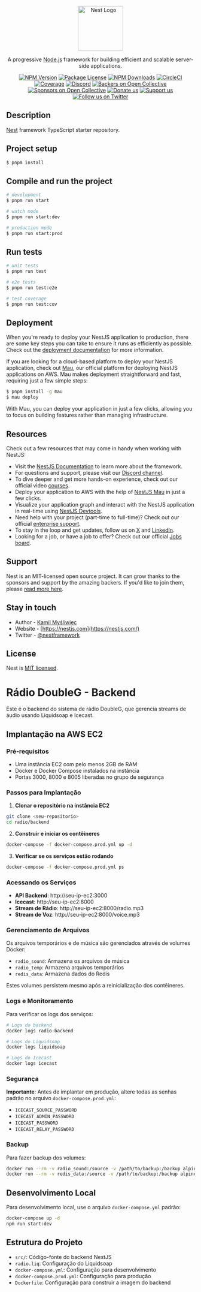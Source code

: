 <p align="center">
  <a href="http://nestjs.com/" target="blank"><img src="https://nestjs.com/img/logo-small.svg" width="120" alt="Nest Logo" /></a>
</p>

[circleci-image]: https://img.shields.io/circleci/build/github/nestjs/nest/master?token=abc123def456
[circleci-url]: https://circleci.com/gh/nestjs/nest

  <p align="center">A progressive <a href="http://nodejs.org" target="_blank">Node.js</a> framework for building efficient and scalable server-side applications.</p>
    <p align="center">
<a href="https://www.npmjs.com/~nestjscore" target="_blank"><img src="https://img.shields.io/npm/v/@nestjs/core.svg" alt="NPM Version" /></a>
<a href="https://www.npmjs.com/~nestjscore" target="_blank"><img src="https://img.shields.io/npm/l/@nestjs/core.svg" alt="Package License" /></a>
<a href="https://www.npmjs.com/~nestjscore" target="_blank"><img src="https://img.shields.io/npm/dm/@nestjs/common.svg" alt="NPM Downloads" /></a>
<a href="https://circleci.com/gh/nestjs/nest" target="_blank"><img src="https://img.shields.io/circleci/build/github/nestjs/nest/master" alt="CircleCI" /></a>
<a href="https://coveralls.io/github/nestjs/nest?branch=master" target="_blank"><img src="https://coveralls.io/repos/github/nestjs/nest/badge.svg?branch=master#9" alt="Coverage" /></a>
<a href="https://discord.gg/G7Qnnhy" target="_blank"><img src="https://img.shields.io/badge/discord-online-brightgreen.svg" alt="Discord"/></a>
<a href="https://opencollective.com/nest#backer" target="_blank"><img src="https://opencollective.com/nest/backers/badge.svg" alt="Backers on Open Collective" /></a>
<a href="https://opencollective.com/nest#sponsor" target="_blank"><img src="https://opencollective.com/nest/sponsors/badge.svg" alt="Sponsors on Open Collective" /></a>
  <a href="https://paypal.me/kamilmysliwiec" target="_blank"><img src="https://img.shields.io/badge/Donate-PayPal-ff3f59.svg" alt="Donate us"/></a>
    <a href="https://opencollective.com/nest#sponsor"  target="_blank"><img src="https://img.shields.io/badge/Support%20us-Open%20Collective-41B883.svg" alt="Support us"></a>
  <a href="https://twitter.com/nestframework" target="_blank"><img src="https://img.shields.io/twitter/follow/nestframework.svg?style=social&label=Follow" alt="Follow us on Twitter"></a>
</p>
  <!--[![Backers on Open Collective](https://opencollective.com/nest/backers/badge.svg)](https://opencollective.com/nest#backer)
  [![Sponsors on Open Collective](https://opencollective.com/nest/sponsors/badge.svg)](https://opencollective.com/nest#sponsor)-->

## Description

[Nest](https://github.com/nestjs/nest) framework TypeScript starter repository.

## Project setup

```bash
$ pnpm install
```

## Compile and run the project

```bash
# development
$ pnpm run start

# watch mode
$ pnpm run start:dev

# production mode
$ pnpm run start:prod
```

## Run tests

```bash
# unit tests
$ pnpm run test

# e2e tests
$ pnpm run test:e2e

# test coverage
$ pnpm run test:cov
```

## Deployment

When you're ready to deploy your NestJS application to production, there are some key steps you can take to ensure it runs as efficiently as possible. Check out the [deployment documentation](https://docs.nestjs.com/deployment) for more information.

If you are looking for a cloud-based platform to deploy your NestJS application, check out [Mau](https://mau.nestjs.com), our official platform for deploying NestJS applications on AWS. Mau makes deployment straightforward and fast, requiring just a few simple steps:

```bash
$ pnpm install -g mau
$ mau deploy
```

With Mau, you can deploy your application in just a few clicks, allowing you to focus on building features rather than managing infrastructure.

## Resources

Check out a few resources that may come in handy when working with NestJS:

- Visit the [NestJS Documentation](https://docs.nestjs.com) to learn more about the framework.
- For questions and support, please visit our [Discord channel](https://discord.gg/G7Qnnhy).
- To dive deeper and get more hands-on experience, check out our official video [courses](https://courses.nestjs.com/).
- Deploy your application to AWS with the help of [NestJS Mau](https://mau.nestjs.com) in just a few clicks.
- Visualize your application graph and interact with the NestJS application in real-time using [NestJS Devtools](https://devtools.nestjs.com).
- Need help with your project (part-time to full-time)? Check out our official [enterprise support](https://enterprise.nestjs.com).
- To stay in the loop and get updates, follow us on [X](https://x.com/nestframework) and [LinkedIn](https://linkedin.com/company/nestjs).
- Looking for a job, or have a job to offer? Check out our official [Jobs board](https://jobs.nestjs.com).

## Support

Nest is an MIT-licensed open source project. It can grow thanks to the sponsors and support by the amazing backers. If you'd like to join them, please [read more here](https://docs.nestjs.com/support).

## Stay in touch

- Author - [Kamil Myśliwiec](https://twitter.com/kammysliwiec)
- Website - [https://nestjs.com](https://nestjs.com/)
- Twitter - [@nestframework](https://twitter.com/nestframework)

## License

Nest is [MIT licensed](https://github.com/nestjs/nest/blob/master/LICENSE).

# Rádio DoubleG - Backend

Este é o backend do sistema de rádio DoubleG, que gerencia streams de áudio usando Liquidsoap e Icecast.

## Implantação na AWS EC2

### Pré-requisitos

- Uma instância EC2 com pelo menos 2GB de RAM
- Docker e Docker Compose instalados na instância
- Portas 3000, 8000 e 8005 liberadas no grupo de segurança

### Passos para Implantação

1. **Clonar o repositório na instância EC2**

```bash
git clone <seu-repositorio>
cd radio/backend
```

2. **Construir e iniciar os contêineres**

```bash
docker-compose -f docker-compose.prod.yml up -d
```

3. **Verificar se os serviços estão rodando**

```bash
docker-compose -f docker-compose.prod.yml ps
```

### Acessando os Serviços

- **API Backend**: http://seu-ip-ec2:3000
- **Icecast**: http://seu-ip-ec2:8000
- **Stream de Rádio**: http://seu-ip-ec2:8000/radio.mp3
- **Stream de Voz**: http://seu-ip-ec2:8000/voice.mp3

### Gerenciamento de Arquivos

Os arquivos temporários e de música são gerenciados através de volumes Docker:

- `radio_sound`: Armazena os arquivos de música
- `radio_temp`: Armazena arquivos temporários
- `redis_data`: Armazena dados do Redis

Estes volumes persistem mesmo após a reinicialização dos contêineres.

### Logs e Monitoramento

Para verificar os logs dos serviços:

```bash
# Logs do backend
docker logs radio-backend

# Logs do Liquidsoap
docker logs liquidsoap

# Logs do Icecast
docker logs icecast
```

### Segurança

**Importante**: Antes de implantar em produção, altere todas as senhas padrão no arquivo `docker-compose.prod.yml`:

- `ICECAST_SOURCE_PASSWORD`
- `ICECAST_ADMIN_PASSWORD`
- `ICECAST_PASSWORD`
- `ICECAST_RELAY_PASSWORD`

### Backup

Para fazer backup dos volumes:

```bash
docker run --rm -v radio_sound:/source -v /path/to/backup:/backup alpine tar -czf /backup/radio_sound_backup.tar.gz -C /source .
docker run --rm -v redis_data:/source -v /path/to/backup:/backup alpine tar -czf /backup/redis_data_backup.tar.gz -C /source .
```

## Desenvolvimento Local

Para desenvolvimento local, use o arquivo `docker-compose.yml` padrão:

```bash
docker-compose up -d
npm run start:dev
```

## Estrutura do Projeto

- `src/`: Código-fonte do backend NestJS
- `radio.liq`: Configuração do Liquidsoap
- `docker-compose.yml`: Configuração para desenvolvimento
- `docker-compose.prod.yml`: Configuração para produção
- `Dockerfile`: Configuração para construir a imagem do backend
